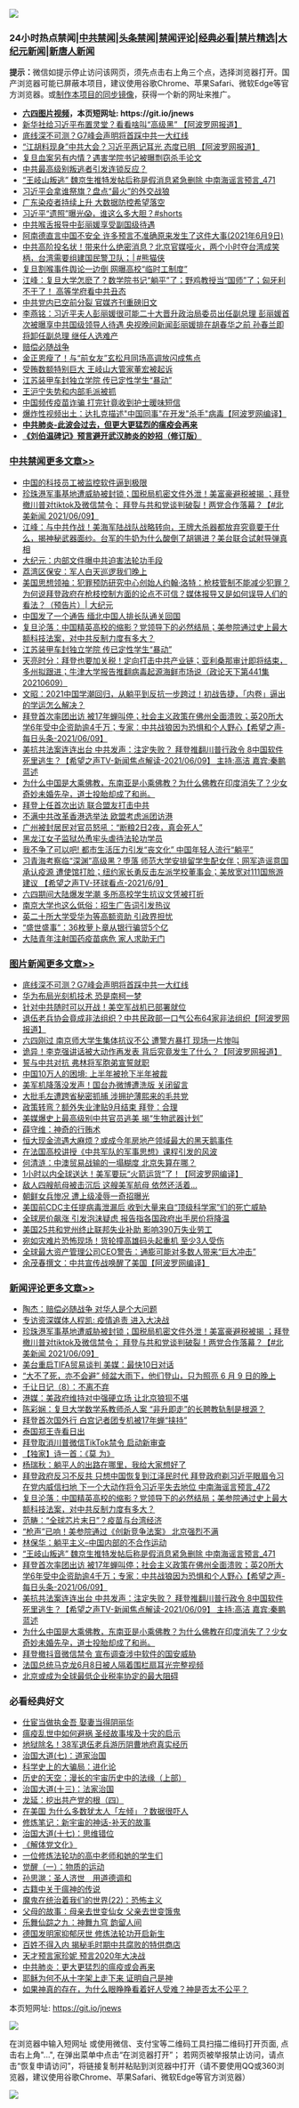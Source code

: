![](https://raw.githubusercontent.com/fqnews/bnews/master/64photo/fqnews-qr.jpg)

<div id="tt">
<h3>24小时热点禁闻|<a href="#%E4%B8%AD%E5%85%B1%E7%A6%81%E9%97%BB%E6%9B%B4%E5%A4%9A%E6%96%87%E7%AB%A0">中共禁闻</a>|<a href="#%E5%9B%BE%E7%89%87%E6%96%B0%E9%97%BB%E6%9B%B4%E5%A4%9A%E6%96%87%E7%AB%A0">头条禁闻</a>|<a href="#%E6%96%B0%E9%97%BB%E8%AF%84%E8%AE%BA%E6%9B%B4%E5%A4%9A%E6%96%87%E7%AB%A0">禁闻评论|<a href="#%E5%BF%85%E7%9C%8B%E7%BB%8F%E5%85%B8%E5%A5%BD%E6%96%87">经典必看|<a href="/video.md#%E7%A6%81%E7%89%87%E7%B2%BE%E9%80%89">禁片精选</a>|<a href="https://github.com/fqnews/djy/blob/master/gb/nf1351518.md#1">大纪元新闻</a>|<a href="https://github.com/fqnews/ntdtv/blob/master/gb/prog204.md#1">新唐人新闻</a></h3>
<div><b>提示：</b>微信如提示停止访问该网页，须先点击右上角三个点，选择浏览器打开。国产浏览器可能已屏蔽本项目，建议使用谷歌Chrome、苹果Safari、微软Edge等官方浏览器。或<a href="https://github.com/fqnews/bnews/blob/master/%E5%88%B6%E4%BD%9Cgit%E7%A6%81%E9%97%BB%E9%95%9C%E5%83%8F.md">制作本项目的同步镜像</a>，获得一个新的网址来推广。</div>
<ul>
<li><b><a href="http://d1.bdrive.tk/64.mp4" target="_blank">六四图片视频</a>，本页短网址: https://git.io/jnews</b></li>
<li><a href="/cnnews/20210609/1563261.md">新华社给习近平布置灵堂？看看啥叫“高级黑” 【阿波罗网报道】</a></li>
<li><a href="/topimagenews/20210609/1563248.md">底线深不可测？G7峰会声明将首踩中共一大红线</a></li>
<li><a href="/cnnews/20210609/1563362.md">“江胡料现身”中共大会？习近平两记耳光 态度已明 【阿波罗网报道】</a></li>
<li><a href="/cbnews/20210609/1563469.md">复旦血案另有内情？遇害学院书记被曝剽窃杀手论文</a></li>
<li><a href="/ssgc/20210609/1563481.md">中共最高级别叛逃者引发连锁反应？</a></li>
<li><a href="/comments/20210610/1563791.md">“王岐山叛逃” 魏京生推特发帖后称是假消息紧急删除 中南海谣言预言_471</a></li>
<li><a href="/cnnews/20210609/1563387.md">习近平会拿谁祭旗？盘点“最火”的外交战狼</a></li>
<li><a href="/cbnews/20210609/1563367.md">广东染疫者持续上升 大数据防控希望落空</a></li>
<li><a href="/bannedvideo/20210609/1563295.md">习近平“遗照”曝光😱，谁这么多大胆？#shorts</a></li>
<li><a href="/cbnews/20210609/1563368.md">中共喉舌报导中彭丽媛享受副国级待遇</a></li>
<li><a href="/bannedvideo/20210609/1563400.md">阿南德直言中国不安全 许多预言不准确原来发生了这件大事(2021年6月9日)</a></li>
<li><a href="/comments/20210610/1563607.md">中共高阶投名状！带来什么绝密消息？北京官媒哑火，两个小时夺台湾成笑柄，台湾需要组建国民警卫队；│#熊猫侠</a></li>
<li><a href="/cbnews/20210609/1563222.md">复旦割喉事件舆论一边倒 网曝高校“临时工制度”</a></li>
<li><a href="/cbnews/20210609/1563291.md">江峰：复旦大学怎麽了？数学院书记“躺平”了；野鸡教授当“国师”了；匈牙利不干了！ 高等学府看中共丑态</a></li>
<li><a href="/comments/20210609/1563582.md">中共党内已空前分裂 官媒齐刊重磅旧文</a></li>
<li><a href="/comments/20210610/1563701.md">李燕铭：习近平夫人彭丽媛很可能二十大晋升政治局委员出任副总理 彭丽媛首次被曝享中共国级领导人待遇 央视晚间新闻彭丽媛排在胡春华之前 孙春兰即将卸任副总理 继任人选难产</a></li>
<li><a href="/ssgc/20210609/1563482.md">赔偿必随战争</a></li>
<li><a href="/comments/20210609/1563562.md">金正恩瘦了！与“前女友”玄松月同场高调放闪成焦点</a></li>
<li><a href="/cnnews/20210609/1563377.md">受贿数额特别巨大 王岐山大管家董宏被起诉</a></li>
<li><a href="/cbnews/20210610/1563815.md">江苏装甲车封独立学院 传已定性学生“暴动”</a></li>
<li><a href="/ssgc/20210609/1563493.md">王沪宁失势和内部毛派被抓</a></li>
<li><a href="/cbnews/20210609/1563223.md">中国频传疫苗诈骗 打完针竟收到护士暖味短信</a></li>
<li><a href="/cnnews/20210609/1563361.md">爆炸性视频出土：达扎克描述"中国同事"在开发"杀手"病毒【阿波罗网编译】</a></li>
<li><b><a href="/comments/20200211/1275071.md" target="_blank">中共肺炎-此波会过去，但更大更猛烈的瘟疫会再来</a></b></li>
<li><b><a href="/comments/20200207/1272816.md" target="_blank">《刘伯温碑记》预言避开武汉肺炎的妙招（修订版）</a></b></li>
</ul>
</div>

<div class="catlist">
<h3><a href="/cbnews/" target="_blank">中共禁闻</a><span><a href="/cbnews/" target="_blank" rel="nofollow">更多文章>></a></span></h3>
<ul>
<li><a href="/cbnews/20210610/1563915.md" target="_blank">中国的科技员工被监控软件逼到极限</a></li>
<li><a href="/comments/20210610/1563914.md" target="_blank">珍珠港军事基地遭威胁被封锁；国税局机密文件外泄！美富豪避税被揭 ；拜登撤川普对tiktok及微信禁令； 拜登与共和党谈判破裂！两党合作落幕？【#北美新闻 2021/06/09】</a></li>
<li><a href="/cbnews/20210610/1563913.md" target="_blank">江峰：与中共作战！美海军陆战队战略转向，王牌大杀器都放弃究竟要干什么，揭神秘武器面纱。台军的牛奶为什么酸倒了胡锡进？美台联合试射导弹真相</a></li>
<li><a href="/cbnews/20210610/1563878.md" target="_blank">大纪元：内部文件曝中共迫害法轮功手段</a></li>
<li><a href="/cbnews/20210610/1563877.md" target="_blank">荔湾区保安：军人白天巡逻我们晚上</a></li>
<li><a href="/cbnews/20210610/1563858.md" target="_blank">美国思想领袖：犯罪预防研究中心创始人约翰‧洛特：枪枝管制不能减少犯罪？为何说拜登政府在枪枝控制方面的论点不可信？媒体报导又是如何误导人们的看法？（预告片）| 大纪元</a></li>
<li><a href="/cbnews/20210610/1563831.md" target="_blank">中国发了一个通告 缅北中国人排长队通关回国</a></li>
<li><a href="/comments/20210610/1563820.md" target="_blank">复旦沦落：中国精英高校的缩影？党领导下的必然结局；美参院通过史上最大额科技法案，对中共反制力度有多大？</a></li>
<li><a href="/cbnews/20210610/1563815.md" target="_blank">江苏装甲车封独立学院 传已定性学生“暴动”</a></li>
<li><a href="/cbnews/20210610/1563811.md" target="_blank">天亮时分：拜登也要加关税！定向打击中共产业链；亚利桑那审计即将结束，多州拟跟进；牛津大学报告推翻病毒起源海鲜市场说（政论天下第441集 20210609）</a></li>
<li><a href="/cbnews/20210610/1563793.md" target="_blank">文昭：2021中国学潮回归，从躺平到反抗一步跨过！初战告捷，「内卷」逼出的学运怎么解决？</a></li>
<li><a href="/comments/20210610/1563787.md" target="_blank">拜登首次率团出访 被17年蝉叫停；社会主义政策在佛州全面溃败；英20所大学6年受中企资助逾4千万；专家：中共战狼因为恐惧和个人野心【希望之声-每日头条-2021/06/09】</a></li>
<li><a href="/comments/20210610/1563786.md" target="_blank">美抗共法案连连出台  中共发声：注定失败？ 拜登推翻川普行政令  8中国软件死里逃生？【希望之声TV-新闻焦点解读-2021/06/09】 主持:高洁  嘉宾:秦鹏 蓝述</a></li>
<li><a href="/comments/20210610/1563777.md" target="_blank">为什么中国是大乘佛教，东南亚是小乘佛教？为什么佛教在印度消失了？少女奇妙未婚先孕，道士投胎却成了和尚。</a></li>
<li><a href="/cbnews/20210610/1563731.md" target="_blank">拜登上任首次出访 联合盟友打击中共</a></li>
<li><a href="/cbnews/20210610/1563712.md" target="_blank">不满中共改革香港选举法 欧盟考虑派团访港</a></li>
<li><a href="/cbnews/20210610/1563704.md" target="_blank">广州被封居民对官员怒吼：“断粮2日2夜，真会死人”</a></li>
<li><a href="/cbnews/20210610/1563685.md" target="_blank">黑龙江女子监狱怂恿牢头虐待法轮功学员</a></li>
<li><a href="/cbnews/20210610/1563651.md" target="_blank">我不争了可以吧! 都市生活压力引发“丧文化” 中国年轻人流行“躺平”</a></li>
<li><a href="/comments/20210610/1563648.md" target="_blank">习青海考察临“深渊”高级黑？堕落 师范大学安排留学生配女伴；网军造谣意国承认疫源 遭使馆打脸；纽约家长勇反击左派学校董事会；美放宽对111国旅游建议 【希望之声TV-环球看点-2021/6/9】</a></li>
<li><a href="/cbnews/20210609/1563589.md" target="_blank">六四期间大陆爆发学潮 多所高校学生抗议文凭被打折</a></li>
<li><a href="/cbnews/20210609/1563580.md" target="_blank">南京大学也这么低俗：招生广告词引发热议</a></li>
<li><a href="/cbnews/20210609/1563556.md" target="_blank">英二十所大学受华为等高额资助 引政界担忧</a></li>
<li><a href="/cbnews/20210609/1563496.md" target="_blank">“盛世盛事”：36枚萝卜章从银行骗贷5个亿</a></li>
<li><a href="/cbnews/20210609/1563491.md" target="_blank">大陆青年注射国药疫苗病危 家人求助无门</a></li>

</ul>
</div>
<div class="catlist">
<h3><a href="/topimagenews/" target="_blank">图片新闻</a><span><a href="/topimagenews/" target="_blank" rel="nofollow">更多文章>></a></span></h3>
<ul>
<li><a href="/topimagenews/20210609/1563248.md" target="_blank">底线深不可测？G7峰会声明将首踩中共一大红线</a></li>
<li><a href="/topimagenews/20210609/1563122.md" target="_blank">华为布局光刻机技术 恐是南柯一梦</a></li>
<li><a href="/topimagenews/20210608/1562813.md" target="_blank">针对中共随时可以开战！美空军战机已部署就位</a></li>
<li><a href="/topimagenews/20210608/1562650.md" target="_blank">退伍老兵协会竟成非法组织？中共民政部一口气公布64家非法组织【阿波罗网报道】</a></li>
<li><a href="/topimagenews/20210608/1562320.md" target="_blank">六四刚过 南京师大学生集体抗议不公 遭警方暴打 现场一片惨叫</a></li>
<li><a href="/topimagenews/20210608/1562319.md" target="_blank">诡异！李克强讲话被大动作再发表 背后究竟发生了什么？【阿波罗网报道】</a></li>
<li><a href="/topimagenews/20210608/1562318.md" target="_blank">誓与中共对抗 弗林将军胞弟宣誓就职</a></li>
<li><a href="/topimagenews/20210608/1562317.md" target="_blank">中国10万人的困境: 上半年被抢下半年被裁</a></li>
<li><a href="/topimagenews/20210608/1562316.md" target="_blank">美军机降落没发声！国台办微博遭洗版 关闭留言</a></li>
<li><a href="/topimagenews/20210608/1562315.md" target="_blank">大批毛左遭跨省秘密抓捕 涉拥护薄熙来的毛共党</a></li>
<li><a href="/topimagenews/20210608/1562314.md" target="_blank">政策转弯？额外失业津贴9月结束 拜登：合理</a></li>
<li><a href="/topimagenews/20210607/1561590.md" target="_blank">美媒爆史上最高级别中共官员逃美 揭“生物武器计划”</a></li>
<li><a href="/topimagenews/20210606/1561402.md" target="_blank">薛守维：神奇的行贿术</a></li>
<li><a href="/topimagenews/20210606/1561365.md" target="_blank">恒大现金流遇大麻烦？或成今年房地产领域最大的黑天鹅事件</a></li>
<li><a href="/comments/20210606/1561346.md" target="_blank">在法国高校讲授《中共军队的军事思想》课程引发的风波</a></li>
<li><a href="/topimagenews/20210606/1561115.md" target="_blank">何清涟：中澳贸易战输的一塌糊度 北京失算在哪？</a></li>
<li><a href="/topimagenews/20210605/1560838.md" target="_blank">1小时以内全球送达！美军要玩“火箭运货”了！【阿波罗网编译】</a></li>
<li><a href="/topimagenews/20210605/1560764.md" target="_blank">敌人四艘航母被击沉后 这艘美军航母 依然还活着&#8230;</a></li>
<li><a href="/topimagenews/20210605/1560763.md" target="_blank">朝鲜女兵惨况 遭上级凌辱一奇招曝光</a></li>
<li><a href="/topimagenews/20210604/1560399.md" target="_blank">美国前CDC主任提病毒泄漏后 收到大量来自“顶级科学家”们的死亡威胁</a></li>
<li><a href="/topimagenews/20210604/1559716.md" target="_blank">全球房价飙涨 引发泡沫疑虑 报告指各国政府出手房价将降温</a></li>
<li><a href="/topimagenews/20210604/1559658.md" target="_blank">美国25共和党州终止联邦失业补助 影响390万失业劳工</a></li>
<li><a href="/topimagenews/20210604/1559625.md" target="_blank">宛如灾难片恐怖现场！货轮撞高雄码头起重机 至少3人受伤</a></li>
<li><a href="/topimagenews/20210604/1559624.md" target="_blank">全球最大资产管理公司CEO警告：通膨可能对多数人带来“巨大冲击”</a></li>
<li><a href="/topimagenews/20210603/1559198.md" target="_blank">余茂春撰文：中共宣传战唤醒了美国【阿波罗网编译】</a></li>

</ul>
</div>
<div class="catlist">
<h3><a href="/comments/" target="_blank">新闻评论</a><span><a href="/comments/" target="_blank" rel="nofollow">更多文章>></a></span></h3>
<ul>
<li><a href="/comments/20210610/1563918.md" target="_blank">陶杰：赔偿必随战争 对华人是个大问题</a></li>
<li><a href="/comments/20210610/1563917.md" target="_blank">专访资深媒体人程凯: 疫情追责 进入大决战</a></li>
<li><a href="/comments/20210610/1563914.md" target="_blank">珍珠港军事基地遭威胁被封锁；国税局机密文件外泄！美富豪避税被揭 ；拜登撤川普对tiktok及微信禁令； 拜登与共和党谈判破裂！两党合作落幕？【#北美新闻 2021/06/09】</a></li>
<li><a href="/comments/20210610/1563890.md" target="_blank">美台重启TIFA贸易谈判 美媒：最快10日对话</a></li>
<li><a href="/comments/20210610/1563880.md" target="_blank">“大不了死，亦不会避” 倾盆大雨下，他们登山，只为照亮 6 月 9 日的晚上</a></li>
<li><a href="/comments/20210610/1563879.md" target="_blank">千让日记（8）：不离不弃</a></li>
<li><a href="/comments/20210610/1563867.md" target="_blank">港媒：美政府维持对中强硬立场 让北京狼狈不堪</a></li>
<li><a href="/comments/20210610/1563860.md" target="_blank">陈彩娴：复旦大学数学系教师杀人案 “非升即走”的长聘教轨制是根源？</a></li>
<li><a href="/comments/20210610/1563839.md" target="_blank">拜登首次国外行 白宫记者团专机被17年蝉“挟持”</a></li>
<li><a href="/comments/20210610/1563838.md" target="_blank">泰国郑王寺看日出</a></li>
<li><a href="/comments/20210610/1563836.md" target="_blank">拜登取消川普微信TikTok禁令 启动新审查</a></li>
<li><a href="/comments/20210610/1563835.md" target="_blank">【独家】诗一首：《莫 为》</a></li>
<li><a href="/comments/20210610/1563834.md" target="_blank">杨瑞秋：躺平人的出路在哪里，我给大家想好了</a></li>
<li><a href="/comments/20210610/1563829.md" target="_blank">拜登政府反习不反共 只想中国恢复到江泽民时代 拜登政府剃习近平眼眉令习在党内威信扫地 下一个大动作将令习近平失去地位 中南海谣言预言_472</a></li>
<li><a href="/comments/20210610/1563820.md" target="_blank">复旦沦落：中国精英高校的缩影？党领导下的必然结局；美参院通过史上最大额科技法案，对中共反制力度有多大？</a></li>
<li><a href="/comments/20210610/1563819.md" target="_blank">范畴：“全球芯片末日”？疫苗与台湾经济</a></li>
<li><a href="/comments/20210610/1563800.md" target="_blank">“枪声”已响！美参院通过《创新竞争法案》 北京强烈不满</a></li>
<li><a href="/comments/20210610/1563799.md" target="_blank">林保华：躺平主义&#8211;中国内部的不合作运动</a></li>
<li><a href="/comments/20210610/1563791.md" target="_blank">“王岐山叛逃” 魏京生推特发帖后称是假消息紧急删除 中南海谣言预言_471</a></li>
<li><a href="/comments/20210610/1563787.md" target="_blank">拜登首次率团出访 被17年蝉叫停；社会主义政策在佛州全面溃败；英20所大学6年受中企资助逾4千万；专家：中共战狼因为恐惧和个人野心【希望之声-每日头条-2021/06/09】</a></li>
<li><a href="/comments/20210610/1563786.md" target="_blank">美抗共法案连连出台  中共发声：注定失败？ 拜登推翻川普行政令  8中国软件死里逃生？【希望之声TV-新闻焦点解读-2021/06/09】 主持:高洁  嘉宾:秦鹏 蓝述</a></li>
<li><a href="/comments/20210610/1563777.md" target="_blank">为什么中国是大乘佛教，东南亚是小乘佛教？为什么佛教在印度消失了？少女奇妙未婚先孕，道士投胎却成了和尚。</a></li>
<li><a href="/comments/20210610/1563773.md" target="_blank">拜登撤抖音微信禁令 宣布调查涉中软件的国安威胁</a></li>
<li><a href="/comments/20210610/1563759.md" target="_blank">法国总统马克龙6月8日被人隔着围栏扇耳光完整视频</a></li>
<li><a href="/comments/20210610/1563728.md" target="_blank">北京或成为全球最低企业税率协定的最大阻碍</a></li>

</ul>
</div>

<div class="catlist">
<h3>必看经典好文</h3>
<ul>
<li><a href="/lifebaike/20161111/612348.md" target="_blank">仕宦当做执金吾 娶妻当得阴丽华</a></li>
<li><a href="/comments/20200618/1346823.md" target="_blank">瘟疫乱世中如何避祸 圣经故事埃及十灾的启示</a></li>
<li><a href="/cbnews/20200531/1337381.md" target="_blank">地狱除名！38军退伍老兵游历阴曹地府真实经历</a></li>
<li><a href="/cbnews/20190424/913985.md" target="_blank">治国大道(七)：道家治国</a></li>
<li><a href="/comments/20200605/783246.md" target="_blank">科学史上的大骗局：进化论</a></li>
<li><a href="/tculture/20121025/73065.md" target="_blank">历史的天空：漫长的宇宙历史中的法缘（上部）</a></li>
<li><a href="/cbnews/20180319/916654.md" target="_blank">治国大道(十三)：法家治国</a></li>
<li><a href="/comments/20200930/1405812.md" target="_blank">龙延：挖出共产党的根（四）</a></li>
<li><a href="/comments/20200427/1319933.md" target="_blank">在美国 为什么多数犹太人「左倾」？数据很吓人</a></li>
<li><a href="/comments/20190418/1115565.md" target="_blank">修炼笔记：新宇宙的神话-补天的故事</a></li>
<li><a href="/comments/20201110/1428674.md" target="_blank">治国大道(十七)：思维错位</a></li>
<li><a href="/bookwiki/20130610/138400.md" target="_blank">《解体党文化》</a></li>
<li><a href="/cbnews/20200702/1354550.md" target="_blank">一位修炼法轮功的高中老师和她的学生们</a></li>
<li><a href="/comments/20200810/1377609.md" target="_blank">觉醒（一）：物质的运动</a></li>
<li><a href="/comments/20210216/1488350.md" target="_blank">孙思邈：圣人济世　用道德调和</a></li>
<li><a href="/ccpdope/20200531/1337409.md" target="_blank">古籍中关于瘟神的传说</a></li>
<li><a href="/comments/20180804/981524.md" target="_blank">魔鬼在统治着我们的世界(22)：恐怖主义</a></li>
<li><a href="/cbnews/20210507/1541162.md" target="_blank">父母的故事：母亲去世变仙女 父亲去世变饿鬼</a></li>
<li><a href="/tculture/20170718/793528.md" target="_blank">乐舞仙踪之九：神舞九穹 韵留人间</a></li>
<li><a href="/comments/20200722/1364497.md" target="_blank">德国发明家抑郁厌世 修炼法轮功开启新生</a></li>
<li><a href="/lifebaike/20200711/1358994.md" target="_blank">百姓不得入内 揭秘毛时期中共腐败的特供商店</a></li>
<li><a href="/topimagenews/20200513/1327828.md" target="_blank">天才预言家珍妮 预言2020年大决战</a></li>
<li><a href="/comments/20200211/1275071.md" target="_blank">中共肺炎：更大更猛烈的瘟疫或会再来</a></li>
<li><a href="/ccpdope/20190803/1168965.md" target="_blank">耶稣为何不从十字架上走下来 证明自己是神</a></li>
<li><a href="/comments/20200623/1346844.md" target="_blank">如果神真的存在，为什么眼睁睁看着好人受难？神是否太不公平？</a></li>

</ul>
</div>

本页短网址: https://git.io/jnews

![](https://raw.githubusercontent.com/fqnews/bnews/master/64photo/fqnews-qr.jpg)

在浏览器中输入短网址 或使用微信、支付宝等二维码工具扫描二维码打开页面, 点击右上角"...", 在弹出菜单中点击“在浏览器打开”； 若网页被举报禁止访问，请点击“恢复申请访问”，将链接复制并粘贴到浏览器中打开（请不要使用QQ或360浏览器，建议使用谷歌Chrome、苹果Safari、微软Edge等官方浏览器）

![](https://raw.githubusercontent.com/fqnews/bnews/master/64photo/wx.jpg)